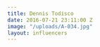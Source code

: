 ```yaml
---
title: Dennis Todisco
date: 2016-07-21 23:11:00 Z
image: "/uploads/A-034.jpg"
layout: influencers
---
```


